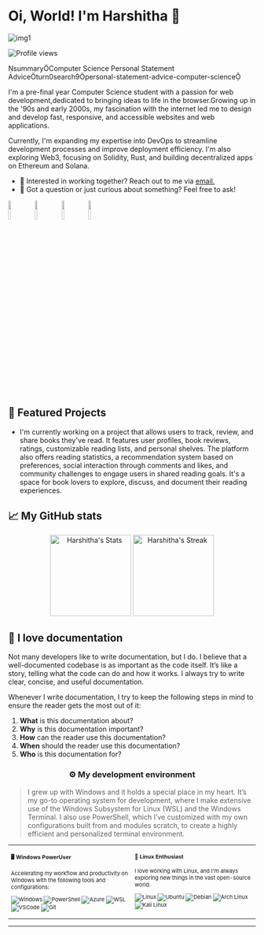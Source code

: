# Oi, World! I'm Harshitha 👋

![img1](https://github.com/user-attachments/assets/9a5a90b7-76dd-4495-a0cf-7067ba1facef)


![Profile views](https://komarev.com/ghpvc/?username=SriHarshitha88&label=Profile%20views&color=60598F&style=flat)

<div class="github-introduction">

summaryComputer Science Personal Statement Adviceturn0search9personal-statement-advice-computer-science

I'm a pre-final year Computer Science student with a passion for web development,dedicated to bringing ideas to life in the browser.Growing up in the '90s and early 2000s, my fascination with the internet led me to design and develop fast, responsive, and accessible websites and web applications.

Currently, I'm expanding my expertise into DevOps to streamline development processes and improve deployment efficiency. I'm also exploring Web3, focusing on Solidity, Rust, and building decentralized apps on Ethereum and Solana.
</div>

- 💼 Interested in working together? Reach out to me via <a href="mailto:harshithajampani81@gmail.com">email.</a>
- 💬 Got a question or just curious about something? Feel free to ask!

<div class="badges-intro">
<code><img width="10%" src="https://www.vectorlogo.zone/logos/linux/linux-ar21.svg"></code>
<code><img width="10%" src="https://www.vectorlogo.zone/logos/docker/docker-ar21.svg"></code>
<code><img width="10%" src="https://www.vectorlogo.zone/logos/jenkins/jenkins-ar21.svg"></code>
<code><img width="10%" src="https://www.vectorlogo.zone/logos/nginx/nginx-ar21.svg"></code>
</div>

## 🌟 Featured Projects

- I'm currently working on a project that allows users to track, review, and share books they've read. It features user profiles, book reviews, ratings, customizable reading lists, and personal shelves. The platform also offers reading statistics, a recommendation system based on preferences, social interaction through comments and likes, and community challenges to engage users in shared reading goals. It's a space for book lovers to explore, discuss, and document their reading experiences.


## 📈 My GitHub stats

<div class="badges-githubstats">
  <p align="center">
    <img src="https://github-readme-stats.vercel.app/api?username=SriHarshitha88&bg_color=000000&title_color=FF0000&text_color=FFFFFF&icon_color=FF0000&&theme=dark&show_icons=true&hide_border=true&count_private=true" alt="Harshitha's Stats" height="165">
<img src="https://github-readme-streak-stats.herokuapp.com/?user=SriHarshitha88&title_color=FF0000&text_color=FFFFFF&icon_color=FF0000&&theme=monokai&bg_color=000000&&show_icons=true&hide_border=true&count_private=true&ring=FF0000&fire=FF0000&currStreakLabel=FF0000&hide_border=true" alt="Harshitha's Streak" height="165">




  </p>
</div>

## 📃 I love documentation

Not many developers like to write documentation, but I do. I believe that a well-documented codebase is as important as the code itself. It’s like a story, telling what the code can do and how it works. I always try to write clear, concise, and useful documentation.

Whenever I write documentation, I try to keep the following steps in mind to ensure the reader gets the most out of it:

1. **What** is this documentation about?
2. **Why** is this documentation important?
3. **How** can the reader use this documentation?
4. **When** should the reader use this documentation?
5. **Who** is this documentation for?


### <p align="center">⚙️ My development environment </p>

> I grew up with Windows and it holds a special place in my heart. It’s my go-to operating system for development, where I make extensive use of the Windows Subsystem for Linux (WSL) and the Windows Terminal. I also use PowerShell, which I’ve customized with my own configurations built from and modules scratch, to create a highly efficient and personalized terminal environment.

<div class="table-devenvironment">
  <table style="font-size: 11px">
  <tr>
  <td valign="top" width="50%">

#### 🖥️ Windows PowerUser

Accelerating my workflow and productivity on Windows with the following tools and configurations:

  ![Windows](https://img.shields.io/badge/-Windows-0078D6?style=flat&logo=windows&logoColor=white)
  ![PowerShell](https://img.shields.io/badge/-PowerShell-5391FE?style=flat&logo=powershell&logoColor=white)
  ![Azure](https://img.shields.io/badge/-Azure-0078D4?style=flat&logo=microsoft-azure&logoColor=white)
  ![WSL](https://img.shields.io/badge/-WSL-0D1117?style=flat&logo=windows-subsystem-for-linux&logoColor=FCC624)
  ![VSCode](https://img.shields.io/badge/-Visual%20Studio%20Code-007ACC?style=flat&logo=visual-studio-code&logoColor=white)
  ![Git](https://img.shields.io/badge/-Git-F05032?style=flat&logo=git&logoColor=white)
  </td>
  <td valign="top" width="50%">

#### 🐧 Linux Enthusiast

I love working with Linux, and I'm always exploring new things in the vast open-source world.

  ![Linux](https://img.shields.io/badge/-Linux-000000?style=flat&logo=linux&logoColor=FCC624)
  ![Ubuntu](https://img.shields.io/badge/-Ubuntu-E95420?style=flat&logo=ubuntu&logoColor=white)
  ![Debian](https://img.shields.io/badge/-Debian-A81D33?style=flat&logo=debian&logoColor=white)
  ![Arch Linux](https://img.shields.io/badge/-Arch%20Linux-1793D1?style=flat&logo=arch-linux&logoColor=white)
  ![Kali Linux](https://img.shields.io/badge/-Kali%20Linux-557C94?style=flat&logo=kali-linux&logoColor=white)
  </td>
  </tr>
  </table>
</div>

---
